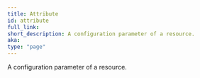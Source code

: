 ```yaml
---
title: Attribute
id: attribute
full_link:
short_description: A configuration parameter of a resource.
aka:
type: "page"
---
```


A configuration parameter of a resource.
